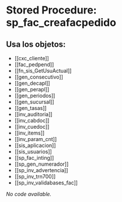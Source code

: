 # Stored Procedure: sp_fac_creafacpedido

## Usa los objetos:
- [[cxc_cliente]]
- [[fac_pedpend]]
- [[fn_sis_GetUsuActual]]
- [[gen_consecutivo]]
- [[gen_decapl]]
- [[gen_perapl]]
- [[gen_periodos]]
- [[gen_sucursal]]
- [[gen_tasas]]
- [[inv_auditoria]]
- [[inv_cabdoc]]
- [[inv_cuedoc]]
- [[inv_items]]
- [[inv_param_cnt]]
- [[sis_aplicacion]]
- [[sis_usuarios]]
- [[sp_fac_inting]]
- [[sp_gen_numerador]]
- [[sp_inv_advertencia]]
- [[sp_inv_trn700]]
- [[sp_inv_validabases_fac]]

*No code available.*

